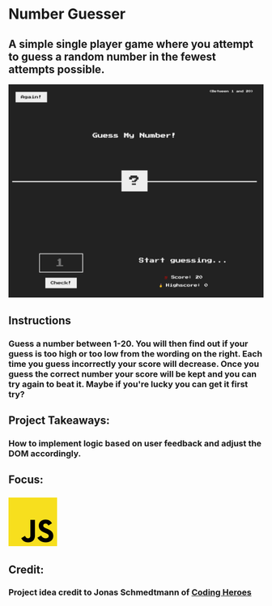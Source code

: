 # Number Guesser
## A simple single player game where you attempt to guess a random number in the fewest attempts possible.
![Number Guesser Preview](../../src/img/projects/previews/number-guesser.jpg)
## Instructions
### Guess a number between 1-20. You will then find out if your guess is too high or too low from the wording on the right. Each time you guess incorrectly your score will decrease. Once you guess the correct number your score will be kept and you can try again to beat it. Maybe if you're lucky you can get it first try?
## Project Takeaways:
### How to implement logic based on user feedback and adjust the DOM accordingly.
## Focus:
### ![JavaScript Icon](../../src/img/js.png)
## Credit:
### Project idea credit to Jonas Schmedtmann of [Coding Heroes](https://codingheroes.io/)